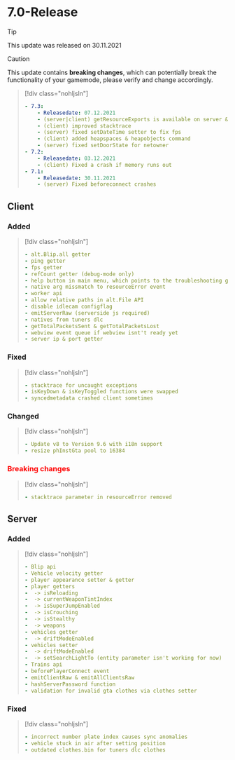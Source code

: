# 7.0-Release

> [!TIP]
> This update was released on 30.11.2021

> [!CAUTION]
> This update contains **breaking changes**, which can potentially break the functionality of your gamemode, please verify and change accordingly.

> [!div class="nohljsln"]
> ```yaml
> - 7.3:
>     - Releasedate: 07.12.2021
>     - (server|client) getResourceExports is available on server & client now
>     - (client) improved stacktrace
>     - (server) fixed setDateTime setter to fix fps
>     - (client) added heapspaces & heapobjects command
>     - (server) fixed setDoorState for netowner
> - 7.2:
>     - Releasedate: 03.12.2021
>     - (client) Fixed a crash if memory runs out
> - 7.1:
>     - Releasedate: 30.11.2021
>     - (server) Fixed beforeconnect crashes
>```

## Client

### Added

> [!div class="nohljsln"]
> ```yaml
> - alt.Blip.all getter
> - ping getter
> - fps getter
> - refCount getter (debug-mode only)
> - help button in main menu, which points to the troubleshooting guide
> - native arg missmatch to resourceError event
> - worker api
> - allow relative paths in alt.File API
> - disable idlecam configflag
> - emitServerRaw (serverside js required)
> - natives from tuners dlc
> - getTotalPacketsSent & getTotalPacketsLost
> - webview event queue if webview isnt't ready yet
> - server ip & port getter
> ```

### Fixed

> [!div class="nohljsln"]
> ```yaml
> - stacktrace for uncaught exceptions
> - isKeyDown & isKeyToggled functions were swapped
> - syncedmetadata crashed client sometimes
> ```

### Changed

> [!div class="nohljsln"]
> ```yaml
> - Update v8 to Version 9.6 with i18n support
> - resize phInstGta pool to 16384
> ```

### <span style="color: red;">Breaking changes</span>

> [!div class="nohljsln"]
> ```yaml
> - stacktrace parameter in resourceError removed
> ```

## Server

### Added

> [!div class="nohljsln"]
> ```yaml
> - Blip api
> - Vehicle velocity getter
> - player appearance setter & getter
> - player getters
> -  -> isReloading
> -  -> currentWeaponTintIndex
> -  -> isSuperJumpEnabled
> -  -> isCrouching
> -  -> isStealthy
> -  -> weapons
> - vehicles getter
> -  -> driftModeEnabled
> - vehicles setter
> -  -> driftModeEnabled
> -  -> setSearchLightTo (entity parameter isn't working for now)
> - Trains api
> - beforePlayerConnect event
> - emitClientRaw & emitAllClientsRaw
> - hashServerPassword function
> - validation for invalid gta clothes via clothes setter
> ```

### Fixed

> [!div class="nohljsln"]
> ```yaml
> - incorrect number plate index causes sync anomalies
> - vehicle stuck in air after setting position
> - outdated clothes.bin for tuners dlc clothes
> ```